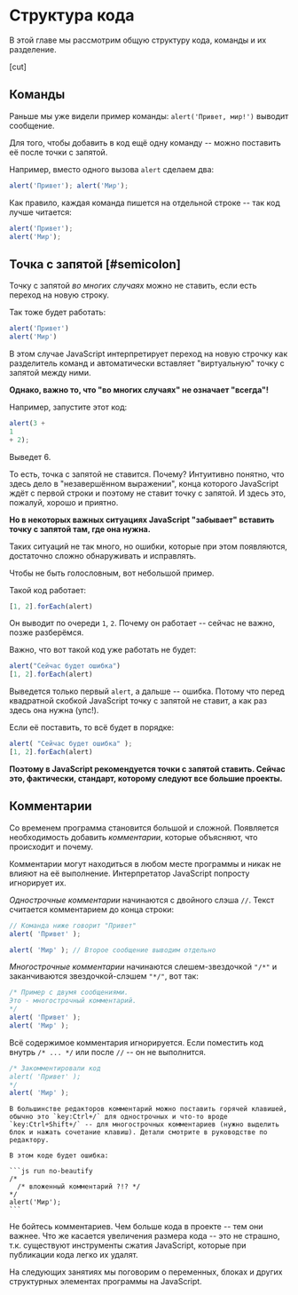 # Структура кода

В этой главе мы рассмотрим общую структуру кода, команды и их разделение.

[cut]

## Команды

Раньше мы уже видели пример команды: `alert('Привет, мир!')` выводит сообщение.

Для того, чтобы добавить в код ещё одну команду -- можно поставить её после точки с запятой.

Например, вместо одного вызова `alert` сделаем два:

```js run no-beautify
alert('Привет'); alert('Мир');
```

Как правило, каждая команда пишется на отдельной строке -- так код лучше читается:

```js run no-beautify
alert('Привет');
alert('Мир');
```

## Точка с запятой [#semicolon]

Точку с запятой *во многих случаях* можно не ставить, если есть переход на новую строку.

Так тоже будет работать:

```js run no-beautify
alert('Привет')
alert('Мир')
```

В этом случае JavaScript интерпретирует переход на новую строчку как разделитель команд и автоматически вставляет "виртуальную" точку с запятой между ними.

**Однако, важно то, что "во многих случаях" не означает "всегда"!**

Например, запустите этот код:

```js run no-beautify
alert(3 +
1
+ 2);
```

Выведет 6.

То есть, точка с запятой не ставится. Почему? Интуитивно понятно, что здесь дело в "незавершённом выражении", конца которого JavaScript ждёт с первой строки и поэтому не ставит точку с запятой. И здесь это, пожалуй, хорошо и приятно.

**Но в некоторых важных ситуациях JavaScript "забывает" вставить точку с запятой там, где она нужна.**

Таких ситуаций не так много, но ошибки, которые при этом появляются, достаточно сложно обнаруживать и исправлять.

Чтобы не быть голословным, вот небольшой пример.

Такой код работает:
```js run
[1, 2].forEach(alert)
```

Он выводит по очереди `1`, `2`. Почему он работает -- сейчас не важно, позже разберёмся.

Важно, что вот такой код уже работать не будет:

```js run no-beautify
alert("Сейчас будет ошибка")
[1, 2].forEach(alert)
```

Выведется только первый `alert`, а дальше -- ошибка. Потому что перед квадратной скобкой JavaScript точку с запятой не ставит, а как раз здесь она нужна (упс!).

Если её поставить, то всё будет в порядке:
```js run
alert( "Сейчас будет ошибка" );
[1, 2].forEach(alert)
```

**Поэтому в JavaScript рекомендуется точки с запятой ставить. Сейчас это, фактически, стандарт, которому следуют все большие проекты.**

## Комментарии

Со временем программа становится большой и сложной. Появляется необходимость добавить *комментарии*, которые объясняют, что происходит и почему.

Комментарии могут находиться в любом месте программы и никак не влияют на её выполнение. Интерпретатор JavaScript попросту игнорирует их.

*Однострочные комментарии* начинаются с двойного слэша `//`. Текст считается комментарием до конца строки:

```js run
// Команда ниже говорит "Привет"
alert( 'Привет' );

alert( 'Мир' ); // Второе сообщение выводим отдельно
```

*Многострочные комментарии* начинаются слешем-звездочкой <code>"/&#42;"</code> и заканчиваются звездочкой-слэшем <code>"&#42;/"</code>, вот так:

```js run
/* Пример с двумя сообщениями.
Это - многострочный комментарий.
*/
alert( 'Привет' );
alert( 'Мир' );
```

Всё содержимое комментария игнорируется. Если поместить код внутрь <code>/&#42; ... &#42;/</code> или после `//` -- он не выполнится.

```js run
/* Закомментировали код
alert( 'Привет' );
*/
alert( 'Мир' );
```

```smart header="Используйте горячие клавиши!"
В большинстве редакторов комментарий можно поставить горячей клавишей, обычно это `key:Ctrl+/` для однострочных и что-то вроде `key:Ctrl+Shift+/` -- для многострочных комментариев (нужно выделить блок и нажать сочетание клавиш). Детали смотрите в руководстве по редактору.
```

````warn header="Вложенные комментарии не поддерживаются!"
В этом коде будет ошибка:

```js run no-beautify
/*
  /* вложенный комментарий ?!? */
*/
alert('Мир');
```
````

Не бойтесь комментариев. Чем больше кода в проекте -- тем они важнее. Что же касается увеличения размера кода -- это не страшно, т.к. существуют инструменты сжатия JavaScript, которые при публикации кода легко их удалят.

На следующих занятиях мы поговорим о переменных, блоках и других структурных элементах программы на JavaScript.

